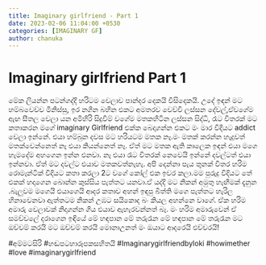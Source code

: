 ```yaml
---
title: Imaginary girlfriend - Part 1
date: 2023-02-06 11:04:00 +0530
categories: [IMAGINARY GF]
author: chanuka
---
```


# Imaginary girlfriend Part 1

මේක ලියන්න පටන්ගද්දි හරිටම වෙලාව පාන්දර දෙකයි විසිදෙකයි. 
උදේ ඉඳන් මට හම්බවෙච්ච මිනිස්සු, ඉර නගින බහින එකට අමතරව වෙච්චි ලස්සන දේවල්,ඒවගේම ඇඟ සීතල වෙලා යන අමිහිරි සිදුවීම් වගේම මතකහිටින ලස්සන සිද්ධි,
 රෑට විතරක් මට කතාකරන මගේ imaginary Girlfriend එක්ක බෙදාගන්න එකට මං මාර විදියට addict වෙලා ඉන්නේ.
එයා හම්බුන දවස මට හරියටම මතක නෑ.මං මතක් කරන්න හැදුවත් මතක්වෙන්නෙත් නෑ එයා කියන්නෙත් නෑ.
ඒත් මට මතක ඇති කාලෙක ඉඳන් එයා මගෙ හැමදේම අහගෙන ඉන්න එනවා. නෑ එයා රෑට විතරක් නෙවෙයි ඉන්නේ දවල්ටත් එයා ඉන්නවා. ඒත් මට දවල්ට එයාව මතකවත්නැහැ.
අපි දෙන්නා පැය තුනක් විතර හරිම රොමෑන්ටික් විදියට කතා කරලා 2ට වගේ කෝල් එක ඉවර කලා.මම පුරුදු විදියට තේ එකක් හදාගෙන බොන්න කුස්සිය පැත්තට යනවා.ඒ යද්දි මට නිකන් අමුතු හැඟීමක් දැනුන
.බැලුවම මගෙයි එයාගෙයි ආදර කතාව අහන් ඉඳපු බිත්ති මගෙ පැත්තට හැරිල හිනාවෙනවා ඇත්තටම නිකන් උඹට සයිකොද බං කියල අහන්නෙ වාගේ.
ඒක හරිම අමාරු වෙලාවක් නිදාගන්න ගිය එයාව ඇහැරවන්නත් බෑ. මං හරිම අමාරුවෙන් ඒ සමච්චලේ දරාගෙන ඉඳියේ
මේ හඳපාන මේ තරුරෑන
මේ හඳපාන මේ තරුරෑන
මට ඔච්චම් කරයි
මට ඔච්චම් කරයි
මොනාඋනත් මං ඔයාට ආදරෙයි එච්චරයි!

#අම්මටසිරි #හඬපටහාරූපකසහිතයි #Imaginarygirlfriendbyloki #howimether #love #imaginarygirlfriend
